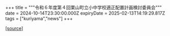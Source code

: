 +++
title = """令和６年度第４回栗山町立小中学校適正配置計画検討委員会"""
date = 2024-10-14T23:30:00.000Z
expiryDate = 2025-02-13T14:19:29.817Z
tags = ["kuriyama","news"]
+++


[[source]](https://www.town.kuriyama.hokkaido.jp/site/mirai/28773.html)
